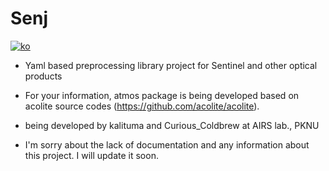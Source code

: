 # Senj
[![ko](https://img.shields.io/badge/lang-ko-red.svg)](https://github.com/kalituma/senj/blob/main/README.md)

- Yaml based preprocessing library project for Sentinel and other optical products

- For your information, atmos package is being developed based on acolite source codes (https://github.com/acolite/acolite).

- being developed by kalituma and Curious_Coldbrew at AIRS lab., PKNU

- I'm sorry about the lack of documentation and any information about this project. I will update it soon.
